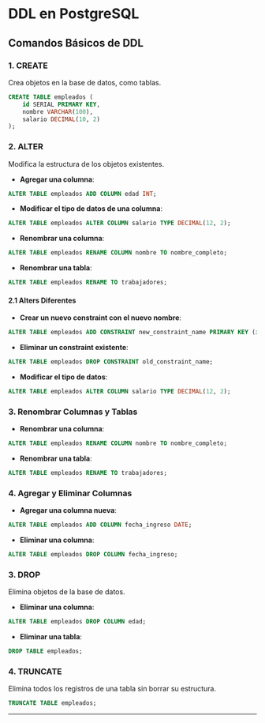 # DDL en PostgreSQL

## Comandos Básicos de DDL

### 1. **CREATE**
Crea objetos en la base de datos, como tablas.

```sql
CREATE TABLE empleados (
    id SERIAL PRIMARY KEY,
    nombre VARCHAR(100),
    salario DECIMAL(10, 2)
);
```

### 2. **ALTER**
Modifica la estructura de los objetos existentes.

- **Agregar una columna**:

```sql
ALTER TABLE empleados ADD COLUMN edad INT;
```

- **Modificar el tipo de datos de una columna**:

```sql
ALTER TABLE empleados ALTER COLUMN salario TYPE DECIMAL(12, 2);
```

- **Renombrar una columna**:

```sql
ALTER TABLE empleados RENAME COLUMN nombre TO nombre_completo;
```

- **Renombrar una tabla**:

```sql
ALTER TABLE empleados RENAME TO trabajadores;
```

#### 2.1 Alters Diferentes

- **Crear un nuevo constraint con el nuevo nombre**:

```sql
ALTER TABLE empleados ADD CONSTRAINT new_constraint_name PRIMARY KEY (id);
```

- **Eliminar un constraint existente**:

```sql
ALTER TABLE empleados DROP CONSTRAINT old_constraint_name;
```

- **Modificar el tipo de datos**:

```sql
ALTER TABLE empleados ALTER COLUMN salario TYPE DECIMAL(12, 2);
```

### 3. **Renombrar Columnas y Tablas**

- **Renombrar una columna**:

```sql
ALTER TABLE empleados RENAME COLUMN nombre TO nombre_completo;
```

- **Renombrar una tabla**:

```sql
ALTER TABLE empleados RENAME TO trabajadores;
```

### 4. **Agregar y Eliminar Columnas**

- **Agregar una columna nueva**:

```sql
ALTER TABLE empleados ADD COLUMN fecha_ingreso DATE;
```

- **Eliminar una columna**:

```sql
ALTER TABLE empleados DROP COLUMN fecha_ingreso;
```



### 3. **DROP**
Elimina objetos de la base de datos.

- **Eliminar una columna**:

```sql
ALTER TABLE empleados DROP COLUMN edad;
```

- **Eliminar una tabla**:

```sql
DROP TABLE empleados;
```

### 4. **TRUNCATE**
Elimina todos los registros de una tabla sin borrar su estructura.

```sql
TRUNCATE TABLE empleados;
```

---

